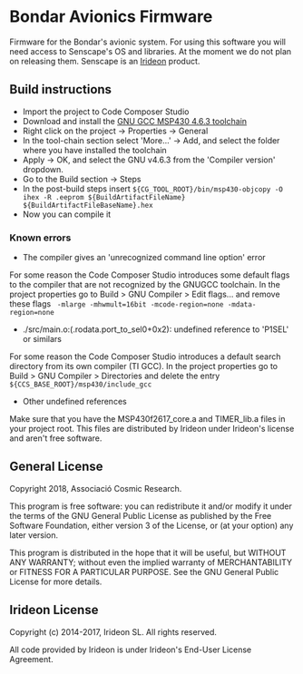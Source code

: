 # Bondar Avionics Firmware

Firmware for the Bondar's avionic system. For using this software you will need access to Senscape's OS and libraries. At the moment we do not plan on releasing them. Senscape is an [Irideon](http://irideon.eu/) product.

## Build instructions

* Import the project to Code Composer Studio
* Download and install the [GNU GCC MSP430 4.6.3 toolchain](http://gnutoolchains.com/msp430/)
* Right click on the project -> Properties -> General
* In the tool-chain section select 'More...' -> Add, and select the folder where you have installed the toolchain
* Apply -> OK, and select the GNU v4.6.3 from the 'Compiler version' dropdown.
* Go to the Build section -> Steps
* In the post-build steps insert `${CG_TOOL_ROOT}/bin/msp430-objcopy -O ihex -R .eeprom ${BuildArtifactFileName} ${BuildArtifactFileBaseName}.hex`
* Now you can compile it

### Known errors

* The compiler gives an 'unrecognized command line option' error

For some reason the Code Composer Studio introduces some default flags to the compiler that are not recognized by the GNUGCC toolchain. In the project properties go to Build > GNU Compiler > Edit flags... and remove these flags ` -mlarge -mhwmult=16bit -mcode-region=none -mdata-region=none`

* ./src/main.o:(.rodata.port_to_sel0+0x2): undefined reference to 'P1SEL' or similars

For some reason the Code Composer Studio introduces a default search directory from its own compiler (TI GCC). In the project properties go to Build > GNU Compiler > Directories and delete the entry `${CCS_BASE_ROOT}/msp430/include_gcc`

* Other undefined references

Make sure that you have the MSP430f2617_core.a and TIMER_lib.a files in your project root. This files are distributed by Irideon under Irideon's license and aren't free software.

## General License

Copyright 2018, Associació Cosmic Research.

This program is free software: you can redistribute it and/or modify it under the terms of the GNU General Public License as published by the Free Software Foundation, either version 3 of the License, or (at your option) any later version.

This program is distributed in the hope that it will be useful, but WITHOUT ANY WARRANTY; without even the implied warranty of MERCHANTABILITY or FITNESS FOR A PARTICULAR PURPOSE. See the GNU General Public License for more details.

## Irideon License

Copyright (c) 2014-2017, Irideon SL. All rights reserved.

All code provided by Irideon is under Irideon's End-User License Agreement.
